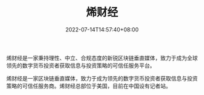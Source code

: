 ﻿---
weight: 
title: "烯财经"
description: "烯财经是一家秉持理性、中立、合规态度的新锐区块链垂直媒体，致力于成为全球领先的数字货币投资者获取信息与投资策略的可信任服务平台"
date: 2022-07-14T14:57:40+08:00
lastmod: 2022-07-14T14:57:40+08:00
draft: false
authors: ["Simon"]
featuredImage: "xicaijing.jpg"
link: "http://www.xicaijing.com/"
tags: ["元宇宙资讯","烯财经"]
categories: ["navigation"]
navigation: ["元宇宙资讯"]
lightgallery: true
toc: true
pinned: false
recommend: false
recommend1: false
---
烯财经是一家秉持理性、中立、合规态度的新锐区块链垂直媒体，致力于成为全球领先的数字货币投资者获取信息与投资策略的可信任服务平台。

烯财经是一家区块链垂直媒体，致力于成为领先的数字货币投资者获取信息与投资策略的可信任服务商。烯财经总部位于美国，目前在中国设有记者站。